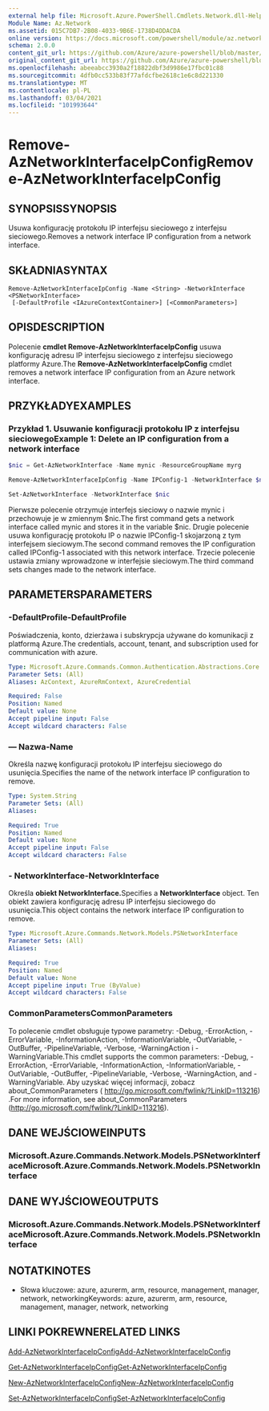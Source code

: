 ```yaml
---
external help file: Microsoft.Azure.PowerShell.Cmdlets.Network.dll-Help.xml
Module Name: Az.Network
ms.assetid: 015C7DB7-2B08-4033-9B6E-1738D4DDACDA
online version: https://docs.microsoft.com/powershell/module/az.network/remove-aznetworkinterfaceipconfig
schema: 2.0.0
content_git_url: https://github.com/Azure/azure-powershell/blob/master/src/Network/Network/help/Remove-AzNetworkInterfaceIpConfig.md
original_content_git_url: https://github.com/Azure/azure-powershell/blob/master/src/Network/Network/help/Remove-AzNetworkInterfaceIpConfig.md
ms.openlocfilehash: abeeabcc3930a2f18822dbf3d9986e17fbc01c88
ms.sourcegitcommit: 4dfb0cc533b83f77afdcfbe2618c1e6c8d221330
ms.translationtype: MT
ms.contentlocale: pl-PL
ms.lasthandoff: 03/04/2021
ms.locfileid: "101993644"
---
```

# <span data-ttu-id="e5ff6-101">Remove-AzNetworkInterfaceIpConfig</span><span class="sxs-lookup"><span data-stu-id="e5ff6-101">Remove-AzNetworkInterfaceIpConfig</span></span>

## <span data-ttu-id="e5ff6-102">SYNOPSIS</span><span class="sxs-lookup"><span data-stu-id="e5ff6-102">SYNOPSIS</span></span>
<span data-ttu-id="e5ff6-103">Usuwa konfigurację protokołu IP interfejsu sieciowego z interfejsu sieciowego.</span><span class="sxs-lookup"><span data-stu-id="e5ff6-103">Removes a network interface IP configuration from a network interface.</span></span>

## <span data-ttu-id="e5ff6-104">SKŁADNIA</span><span class="sxs-lookup"><span data-stu-id="e5ff6-104">SYNTAX</span></span>

```
Remove-AzNetworkInterfaceIpConfig -Name <String> -NetworkInterface <PSNetworkInterface>
 [-DefaultProfile <IAzureContextContainer>] [<CommonParameters>]
```

## <span data-ttu-id="e5ff6-105">OPIS</span><span class="sxs-lookup"><span data-stu-id="e5ff6-105">DESCRIPTION</span></span>
<span data-ttu-id="e5ff6-106">Polecenie **cmdlet Remove-AzNetworkInterfaceIpConfig** usuwa konfigurację adresu IP interfejsu sieciowego z interfejsu sieciowego platformy Azure.</span><span class="sxs-lookup"><span data-stu-id="e5ff6-106">The **Remove-AzNetworkInterfaceIpConfig** cmdlet removes a network interface IP configuration from an Azure network interface.</span></span>

## <span data-ttu-id="e5ff6-107">PRZYKŁADY</span><span class="sxs-lookup"><span data-stu-id="e5ff6-107">EXAMPLES</span></span>

### <span data-ttu-id="e5ff6-108">Przykład 1. Usuwanie konfiguracji protokołu IP z interfejsu sieciowego</span><span class="sxs-lookup"><span data-stu-id="e5ff6-108">Example 1: Delete an IP configuration from a network interface</span></span>
```powershell
$nic = Get-AzNetworkInterface -Name mynic -ResourceGroupName myrg

Remove-AzNetworkInterfaceIpConfig -Name IPConfig-1 -NetworkInterface $nic

Set-AzNetworkInterface -NetworkInterface $nic
```

<span data-ttu-id="e5ff6-109">Pierwsze polecenie otrzymuje interfejs sieciowy o nazwie mynic i przechowuje je w zmiennym $nic.</span><span class="sxs-lookup"><span data-stu-id="e5ff6-109">The first command gets a network interface called mynic and stores it in the variable $nic.</span></span> <span data-ttu-id="e5ff6-110">Drugie polecenie usuwa konfigurację protokołu IP o nazwie IPConfig-1 skojarzoną z tym interfejsem sieciowym.</span><span class="sxs-lookup"><span data-stu-id="e5ff6-110">The second command removes the IP configuration called IPConfig-1 associated with this network interface.</span></span> <span data-ttu-id="e5ff6-111">Trzecie polecenie ustawia zmiany wprowadzone w interfejsie sieciowym.</span><span class="sxs-lookup"><span data-stu-id="e5ff6-111">The third command sets changes made to the network interface.</span></span>

## <span data-ttu-id="e5ff6-112">PARAMETERS</span><span class="sxs-lookup"><span data-stu-id="e5ff6-112">PARAMETERS</span></span>

### <span data-ttu-id="e5ff6-113">-DefaultProfile</span><span class="sxs-lookup"><span data-stu-id="e5ff6-113">-DefaultProfile</span></span>
<span data-ttu-id="e5ff6-114">Poświadczenia, konto, dzierżawa i subskrypcja używane do komunikacji z platformą Azure.</span><span class="sxs-lookup"><span data-stu-id="e5ff6-114">The credentials, account, tenant, and subscription used for communication with azure.</span></span>

```yaml
Type: Microsoft.Azure.Commands.Common.Authentication.Abstractions.Core.IAzureContextContainer
Parameter Sets: (All)
Aliases: AzContext, AzureRmContext, AzureCredential

Required: False
Position: Named
Default value: None
Accept pipeline input: False
Accept wildcard characters: False
```

### <span data-ttu-id="e5ff6-115">— Nazwa</span><span class="sxs-lookup"><span data-stu-id="e5ff6-115">-Name</span></span>
<span data-ttu-id="e5ff6-116">Określa nazwę konfiguracji protokołu IP interfejsu sieciowego do usunięcia.</span><span class="sxs-lookup"><span data-stu-id="e5ff6-116">Specifies the name of the network interface IP configuration to remove.</span></span>

```yaml
Type: System.String
Parameter Sets: (All)
Aliases:

Required: True
Position: Named
Default value: None
Accept pipeline input: False
Accept wildcard characters: False
```

### <span data-ttu-id="e5ff6-117">- NetworkInterface</span><span class="sxs-lookup"><span data-stu-id="e5ff6-117">-NetworkInterface</span></span>
<span data-ttu-id="e5ff6-118">Określa **obiekt NetworkInterface.**</span><span class="sxs-lookup"><span data-stu-id="e5ff6-118">Specifies a **NetworkInterface** object.</span></span>
<span data-ttu-id="e5ff6-119">Ten obiekt zawiera konfigurację adresu IP interfejsu sieciowego do usunięcia.</span><span class="sxs-lookup"><span data-stu-id="e5ff6-119">This object contains the network interface IP configuration to remove.</span></span>

```yaml
Type: Microsoft.Azure.Commands.Network.Models.PSNetworkInterface
Parameter Sets: (All)
Aliases:

Required: True
Position: Named
Default value: None
Accept pipeline input: True (ByValue)
Accept wildcard characters: False
```

### <span data-ttu-id="e5ff6-120">CommonParameters</span><span class="sxs-lookup"><span data-stu-id="e5ff6-120">CommonParameters</span></span>
<span data-ttu-id="e5ff6-121">To polecenie cmdlet obsługuje typowe parametry: -Debug, -ErrorAction, -ErrorVariable, -InformationAction, -InformationVariable, -OutVariable, -OutBuffer, -PipelineVariable, -Verbose, -WarningAction i -WarningVariable.</span><span class="sxs-lookup"><span data-stu-id="e5ff6-121">This cmdlet supports the common parameters: -Debug, -ErrorAction, -ErrorVariable, -InformationAction, -InformationVariable, -OutVariable, -OutBuffer, -PipelineVariable, -Verbose, -WarningAction, and -WarningVariable.</span></span> <span data-ttu-id="e5ff6-122">Aby uzyskać więcej informacji, zobacz about_CommonParameters ( http://go.microsoft.com/fwlink/?LinkID=113216) .</span><span class="sxs-lookup"><span data-stu-id="e5ff6-122">For more information, see about_CommonParameters (http://go.microsoft.com/fwlink/?LinkID=113216).</span></span>

## <span data-ttu-id="e5ff6-123">DANE WEJŚCIOWE</span><span class="sxs-lookup"><span data-stu-id="e5ff6-123">INPUTS</span></span>

### <span data-ttu-id="e5ff6-124">Microsoft.Azure.Commands.Network.Models.PSNetworkInterface</span><span class="sxs-lookup"><span data-stu-id="e5ff6-124">Microsoft.Azure.Commands.Network.Models.PSNetworkInterface</span></span>

## <span data-ttu-id="e5ff6-125">DANE WYJŚCIOWE</span><span class="sxs-lookup"><span data-stu-id="e5ff6-125">OUTPUTS</span></span>

### <span data-ttu-id="e5ff6-126">Microsoft.Azure.Commands.Network.Models.PSNetworkInterface</span><span class="sxs-lookup"><span data-stu-id="e5ff6-126">Microsoft.Azure.Commands.Network.Models.PSNetworkInterface</span></span>

## <span data-ttu-id="e5ff6-127">NOTATKI</span><span class="sxs-lookup"><span data-stu-id="e5ff6-127">NOTES</span></span>
* <span data-ttu-id="e5ff6-128">Słowa kluczowe: azure, azurerm, arm, resource, management, manager, network, networking</span><span class="sxs-lookup"><span data-stu-id="e5ff6-128">Keywords: azure, azurerm, arm, resource, management, manager, network, networking</span></span>

## <span data-ttu-id="e5ff6-129">LINKI POKREWNE</span><span class="sxs-lookup"><span data-stu-id="e5ff6-129">RELATED LINKS</span></span>

[<span data-ttu-id="e5ff6-130">Add-AzNetworkInterfaceIpConfig</span><span class="sxs-lookup"><span data-stu-id="e5ff6-130">Add-AzNetworkInterfaceIpConfig</span></span>](./Add-AzNetworkInterfaceIpConfig.md)

[<span data-ttu-id="e5ff6-131">Get-AzNetworkInterfaceIpConfig</span><span class="sxs-lookup"><span data-stu-id="e5ff6-131">Get-AzNetworkInterfaceIpConfig</span></span>](./Get-AzNetworkInterfaceIpConfig.md)

[<span data-ttu-id="e5ff6-132">New-AzNetworkInterfaceIpConfig</span><span class="sxs-lookup"><span data-stu-id="e5ff6-132">New-AzNetworkInterfaceIpConfig</span></span>](./New-AzNetworkInterfaceIpConfig.md)

[<span data-ttu-id="e5ff6-133">Set-AzNetworkInterfaceIpConfig</span><span class="sxs-lookup"><span data-stu-id="e5ff6-133">Set-AzNetworkInterfaceIpConfig</span></span>](./Set-AzNetworkInterfaceIpConfig.md)


